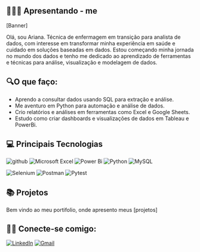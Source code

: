 ##  🙋🏻‍♀️ Apresentando - me
[Banner]

Olá, sou Ariana. Técnica de enfermagem em transição para analista de dados, com interesse em transformar minha experiência em saúde e cuidado em soluções baseadas em dados. Estou começando minha jornada no mundo dos dados e tenho me dedicado ao aprendizado de ferramentas e técnicas para análise, visualização e modelagem de dados.

## 🔍O que faço:

- Aprendo a consultar dados usando SQL para extração e análise.
- Me aventuro em Python para automação e análise de dados.
- Crio relatórios e análises em ferramentas como Excel e Google Sheets.
- Estudo como criar dashboards e visualizações de dados em Tableau e PowerBi.
  
## 💻 Principais Tecnologias
![github](https://img.shields.io/badge/GitHub-000000?style=for-the-badge&logo=GitHub&logoColor=white)
![Microsoft Excel](https://img.shields.io/badge/Microsoft_Excel-217346?style=for-the-badge&logo=microsoft-excel&logoColor=white)
![Power Bi](https://img.shields.io/badge/power_bi-F2C811?style=for-the-badge&logo=powerbi&logoColor=black)
![Python](https://img.shields.io/badge/Python-3776AB?style=for-the-badge&logo=Python&logoColor=yellow)
![MySQL](https://img.shields.io/badge/mysql-4479A1.svg?style=for-the-badge&logo=mysql&logoColor=white)

![Selenium](https://img.shields.io/badge/-selenium-%43B02A?style=for-the-badge&logo=selenium&logoColor=white)
![Postman](https://img.shields.io/badge/Postman-FF6C37?style=for-the-badge&logo=Postman&logoColor=yellow)
![Pytest](https://img.shields.io/badge/Pytest-0A9EDC?style=for-the-badge&logo=Pytest&logoColor=yellow)


## 📚 Projetos
Bem vindo ao meu portifolio, onde apresento meus [projetos]

## 👋🏻 Conecte-se comigo:
[![LinkedIn](https://img.shields.io/badge/LinkedIn-0077B5?style=for-the-badge&logo=linkedin&logoColor=white)](https://www.linkedin.com/in/arianagmcosta/)
[![Gmail](https://img.shields.io/badge/Gmail-D14836?style=for-the-badge&logo=gmail&logoColor=white)](ariana.guimaraes@gmail.com)

